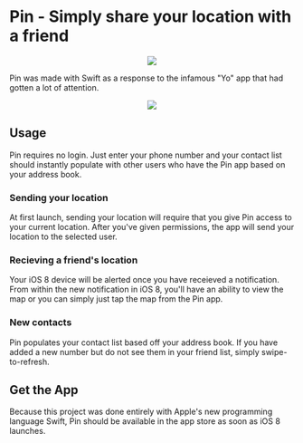 Pin - Simply share your location with a friend
===

<p align="center">
  <img src="http://i.imgur.com/XHhkOtU.png" />
</p>

Pin was made with Swift as a response to the infamous "Yo" app that had gotten a lot of attention.

<p align="center">
  <img src="http://i.imgur.com/YSapbAk.png" />
</p>

Usage
---
Pin requires no login. Just enter your phone number and your contact list should instantly populate with other users who have the Pin app based on your address book.

### Sending your location
At first launch, sending your location will require that you give Pin access to your current location. After you've given permissions, the app will send your location to the selected user.

### Recieving a friend's location
Your iOS 8 device will be alerted once you have receieved a notification. From within the new notification in iOS 8, you'll have an ability to view the map or you can simply just tap the map from the Pin app.

### New contacts
Pin populates your contact list based off your address book. If you have added a new number but do not see them in your friend list, simply swipe-to-refresh.

Get the App
---
Because this project was done entirely with Apple's new programming language Swift, Pin should be available in the app store as soon as iOS 8 launches.